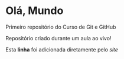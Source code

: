 # Olá, Mundo
 Primeiro repositório do Curso de Git e GitHub

Repositório criado durante um aula ao vivo!

Esta **linha** foi adicionada diretamente pelo *site*
